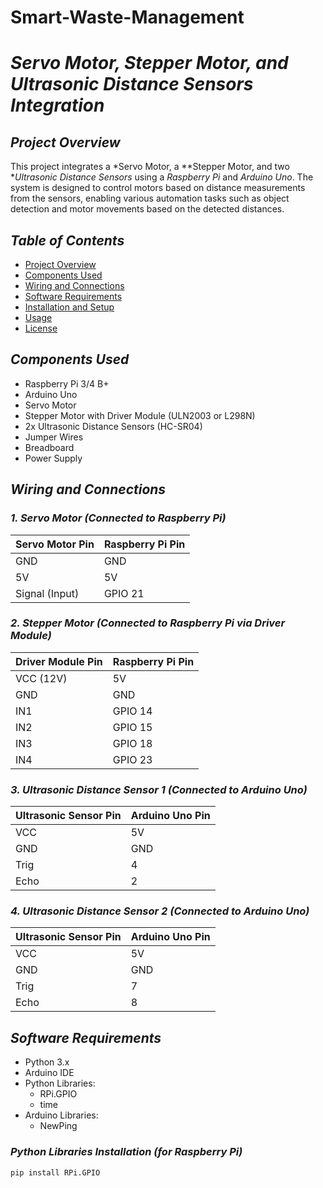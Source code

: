 # Smart-Waste-Management
# *Servo Motor, Stepper Motor, and Ultrasonic Distance Sensors Integration*

## *Project Overview*

This project integrates a *Servo Motor, a **Stepper Motor, and two **Ultrasonic Distance Sensors* using a *Raspberry Pi* and *Arduino Uno*. The system is designed to control motors based on distance measurements from the sensors, enabling various automation tasks such as object detection and motor movements based on the detected distances.

## *Table of Contents*
- [Project Overview](#project-overview)
- [Components Used](#components-used)
- [Wiring and Connections](#wiring-and-connections)
- [Software Requirements](#software-requirements)
- [Installation and Setup](#installation-and-setup)
- [Usage](#usage)
- [License](#license)

## *Components Used*
- Raspberry Pi 3/4 B+
- Arduino Uno
- Servo Motor
- Stepper Motor with Driver Module (ULN2003 or L298N)
- 2x Ultrasonic Distance Sensors (HC-SR04)
- Jumper Wires
- Breadboard
- Power Supply

## *Wiring and Connections*

### *1. Servo Motor (Connected to Raspberry Pi)*
| Servo Motor Pin | Raspberry Pi Pin |
|-----------------|------------------|
| GND             | GND              |
| 5V              | 5V               |
| Signal (Input)  | GPIO 21          |

### *2. Stepper Motor (Connected to Raspberry Pi via Driver Module)*
| Driver Module Pin | Raspberry Pi Pin |
|-------------------|------------------|
| VCC (12V)         | 5V               |
| GND               | GND              |
| IN1               | GPIO 14          |
| IN2               | GPIO 15          |
| IN3               | GPIO 18          |
| IN4               | GPIO 23          |

### *3. Ultrasonic Distance Sensor 1 (Connected to Arduino Uno)*
| Ultrasonic Sensor Pin | Arduino Uno Pin |
|-----------------------|-----------------|
| VCC                   | 5V              |
| GND                   | GND             |
| Trig                  | 4               |
| Echo                  | 2               |

### *4. Ultrasonic Distance Sensor 2 (Connected to Arduino Uno)*
| Ultrasonic Sensor Pin | Arduino Uno Pin |
|-----------------------|-----------------|
| VCC                   | 5V              |
| GND                   | GND             |
| Trig                  | 7               |
| Echo                  | 8               |

## *Software Requirements*
- Python 3.x
- Arduino IDE
- Python Libraries:
  - RPi.GPIO
  - time
- Arduino Libraries:
  - NewPing

### *Python Libraries Installation (for Raspberry Pi)*
```bash
pip install RPi.GPIO
